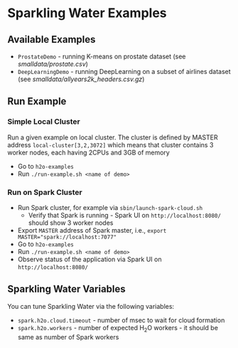 # Sparkling Water Examples

## Available Examples
  * `ProstateDemo` - running K-means on prostate dataset (see
    _smalldata/prostate.csv_)
  * `DeepLearningDemo` - running DeepLearning on a subset of airlines dataset (see
    _smalldata/allyears2k\_headers.csv.gz_)

## Run Example

### Simple Local Cluster
 
 Run a given example on local cluster. The cluster is defined by MASTER address
`local-cluster[3,2,3072]` which means that cluster contains 3 worker nodes, each having 2CPUs and 3GB of memory
   * Go to `h2o-examples`
   * Run `./run-example.sh <name of demo>`

### Run on Spark Cluster
   * Run Spark cluster, for example via `sbin/launch-spark-cloud.sh`
     * Verify that Spark is running - Spark UI on `http://localhost:8080/` should show 3 worker nodes 
   * Export `MASTER` address of Spark master, i.e., `export MASTER="spark://localhost:7077"`
   * Go to `h2o-examples`
   * Run `./run-example.sh <name of demo>`
   * Observe status of the application via Spark UI on `http://localhost:8080/`

## Sparkling Water Variables

You can tune Sparkling Water via the following variables:
  * `spark.h2o.cloud.timeout` - number of msec to wait for cloud formation
  * `spark.h2o.workers` - number of expected H<sub>2</sub>O workers - it should be same as number of Spark workers

